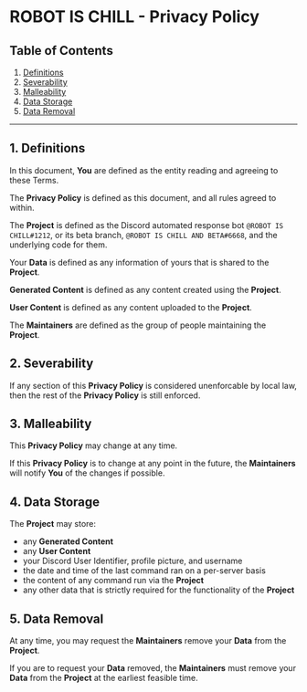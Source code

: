 
# ROBOT IS CHILL - Privacy Policy

## Table of Contents

1. [Definitions](#definitions)
2. [Severability](#severability)
3. [Malleability](#malleability)
4. [Data Storage](#data-storage)
5. [Data Removal](#data-removal)

---

## 1. Definitions

In this document, **You** are defined as the entity reading and agreeing to these Terms.

The **Privacy Policy** is defined as this document, and all rules agreed to within.

The **Project** is defined as the Discord automated response bot `@ROBOT IS CHILL#1212`, or its beta branch, `@ROBOT IS CHILL AND BETA#6668`, and the underlying code for them.

Your **Data** is defined as any information of yours that is shared to the **Project**.

**Generated Content** is defined as any content created using the **Project**.

**User Content** is defined as any content uploaded to the **Project**.

The **Maintainers** are defined as the group of people maintaining the **Project**.

## 2. Severability

If any section of this **Privacy Policy** is considered unenforcable by local law, then the rest of the **Privacy Policy** is still enforced.

## 3. Malleability

This **Privacy Policy** may change at any time.

If this **Privacy Policy** is to change at any point in the future, the **Maintainers** will notify **You** of the changes if possible.

## 4. Data Storage

The **Project** may store:

- any **Generated Content**
- any **User Content**
- your Discord User Identifier, profile picture, and username
- the date and time of the last command ran on a per-server basis
- the content of any command run via the **Project**
- any other data that is strictly required for the functionality of the **Project**

## 5. Data Removal

At any time, you may request the **Maintainers** remove your **Data** from the **Project**.

If you are to request your **Data** removed, the **Maintainers** must remove your **Data** from the **Project** at the earliest feasible time.

